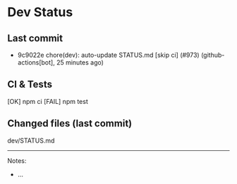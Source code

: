 # Dev Status

## Last commit
- 9c9022e chore(dev): auto-update STATUS.md [skip ci] (#973) (github-actions[bot], 25 minutes ago)
## CI & Tests
[OK] npm ci
[FAIL] npm test

## Changed files (last commit)
dev/STATUS.md

---
Notes:
- ...
